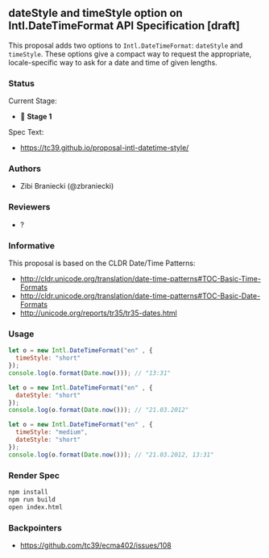 ## dateStyle and timeStyle option on Intl.DateTimeFormat API Specification [draft]

This proposal adds two options to `Intl.DateTimeFormat`: `dateStyle` and `timeStyle`. These options give a compact way to request the appropriate, locale-specific way to ask for a date and time of given lengths.

### Status

Current Stage:

 * 🚀 __Stage 1__

Spec Text:

 * https://tc39.github.io/proposal-intl-datetime-style/

### Authors

 * Zibi Braniecki  (@zbraniecki)

### Reviewers

 * ?

### Informative

This proposal is based on the CLDR Date/Time Patterns:

 * http://cldr.unicode.org/translation/date-time-patterns#TOC-Basic-Time-Formats
 * http://cldr.unicode.org/translation/date-time-patterns#TOC-Basic-Date-Formats
 * http://unicode.org/reports/tr35/tr35-dates.html

### Usage

```javascript
let o = new Intl.DateTimeFormat("en" , {
  timeStyle: "short"
});
console.log(o.format(Date.now())); // "13:31"

let o = new Intl.DateTimeFormat("en" , {
  dateStyle: "short"
});
console.log(o.format(Date.now())); // "21.03.2012"

let o = new Intl.DateTimeFormat("en" , {
  timeStyle: "medium",
  dateStyle: "short"
});
console.log(o.format(Date.now())); // "21.03.2012, 13:31"
```


### Render Spec

```bash
npm install
npm run build
open index.html
```

### Backpointers

 * https://github.com/tc39/ecma402/issues/108
